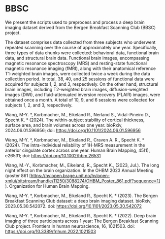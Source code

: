 # BBSC
We present the scripts used to preprocess and process a deep brain imaging dataset derived from the Bergen Breakfast Scanning Club (BBSC) project. 

The dataset comprises data collected from three subjects who underwent repeated scanning over the course of approximately one year. Specifically, three types of data chunks were collected: behavioral data, functional brain data, and structural brain data. Functional brain images, encompassing magnetic resonance spectroscopy (MRS) and resting-state functional magnetic resonance imaging (fMRI), along with their anatomical reference T1-weighted brain images, were collected twice a week during the data collection period. In total, 38, 40, and 25 sessions of functional data were acquired for subjects 1, 2, and 3, respectively. On the other hand, structural brain images, including T2-weighted brain images, diffusion-weighted images (DWI), and fluid-attenuated inversion recovery (FLAIR) images, were obtained once a month. A total of 10, 9, and 6 sessions were collected for subjects 1, 2, and 3, respectively.

Wang, M-Y. *, Korbmacher, M., Eikeland R., Nerland S., Vidal-Pineiro D., Specht K. * (2024). The within-subject stability of cortical thickness, surface area, and brain volumes across one year. bioRxiv, 2024.06.01.596956; doi: https://doi.org/10.1101/2024.06.01.596956

Wang, M-Y. *, Korbmacher, M., Eikeland R., Craven A. R., Specht K. * (2024). The intra-individual reliability of 1H-MRS measurement in the anterior cingulate cortex across one year. Human Brain Mapping, 45(1), e26531; doi: https://doi.org/10.1002/hbm.26531

Wang, M.-Y., Korbmacher, M., Eikeland, R., Specht K., (2023, Jul.). The long night effect on the brain organization. In the OHBM 2023 Annual Meeting (poster 861 [https://hvlopen.brage.unit.no/hvlopen-xmlui/bitstream/handle/11250/3088274/OHBM_Poster_861.pdf?sequence=1] ).
Organization for Human Brain Mapping.

Wang, M-Y. *, Korbmacher, M., Eikeland R., Specht K. * (2023). The Bergen Breakfast Scanning Club dataset: a deep brain imaging dataset. bioRxiv, 2023.05.30.542072. doi: https://doi.org/10.1101/2023.05.30.542072

Wang, M-Y. *, Korbmacher, M., Eikeland R., Specht K. * (2022). Deep brain imaging of three participants across 1 year: The Bergen Breakfast Scanning Club project.
Frontiers in human neuroscience, 16, 1021503. doi: https://doi.org/10.3389/fnhum.2022.1021503
